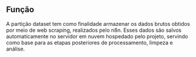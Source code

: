 ## Função

A partição dataset tem como finalidade armazenar os dados brutos obtidos por meio de web scraping, realizados pelo n8n. Esses dados são salvos automaticamente no servidor em nuvem hospedado pelo projeto, servindo como base para as etapas posteriores de processamento, limpeza e análise.